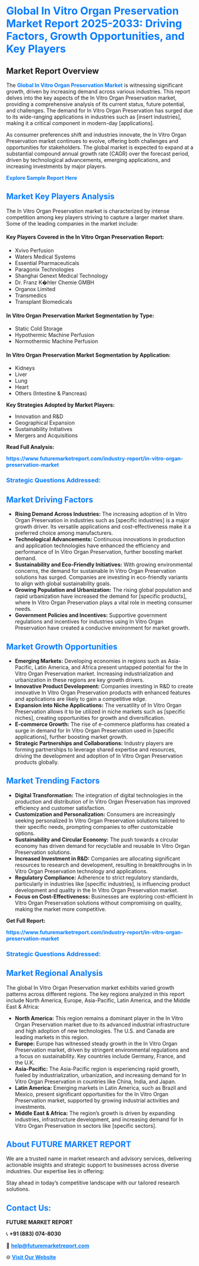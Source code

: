 <h1 style="color: #007BFF;">Global In Vitro Organ Preservation Market Report 2025-2033: Driving Factors, Growth Opportunities, and Key Players</h1>

<section id="overview">
<h2>Market Report Overview</h2>
<p>The <a href="https://www.futuremarketreport.com/industry-report/in-vitro-organ-preservation-market" style="color: #007BFF; text-decoration: none;"><strong>Global In Vitro Organ Preservation Market</strong></a> is witnessing significant growth, driven by increasing demand across various industries. This report delves into the key aspects of the In Vitro Organ Preservation market, providing a comprehensive analysis of its current status, future potential, and challenges. The demand for In Vitro Organ Preservation has surged due to its wide-ranging applications in industries such as [insert industries], making it a critical component in modern-day [applications].</p>
<p>As consumer preferences shift and industries innovate, the In Vitro Organ Preservation market continues to evolve, offering both challenges and opportunities for stakeholders. The global market is expected to expand at a substantial compound annual growth rate (CAGR) over the forecast period, driven by technological advancements, emerging applications, and increasing investments by major players.</p>
</section>

<section id="overview">
<p><a href="https://www.futuremarketreport.com/request-sample/reportId=78695" style="color: #007BFF; text-decoration: none;"><strong>Explore Sample Report Here</strong></a></p>
</section>

<section id="key-players">
<h2 style="color: #007BFF;">Market Key Players Analysis</h2>
<p>The In Vitro Organ Preservation market is characterized by intense competition among key players striving to capture a larger market share. Some of the leading companies in the market include:</p>
<h4>Key Players Covered in the In Vitro Organ Preservation Report:</h4>
<ul><li>Xvivo Perfusion</li><li>Waters Medical Systems</li><li>Essential Pharmaceuticals</li><li>Paragonix Technologies</li><li>Shanghai Genext Medical Technology</li><li>Dr. Franz K�hler Chemie GMBH</li><li>Organox Limited</li><li>Transmedics</li><li>Transplant Biomedicals</li></ul>
<h4>In Vitro Organ Preservation Market Segmentation by Type:</h4>
<ul><li>Static Cold Storage</li><li>Hypothermic Machine Perfusion</li><li>Normothermic Machine Perfusion</li></ul>

<h4>In Vitro Organ Preservation Market Segmentation by Application:</h4>
<ul><li>Kidneys</li><li>Liver</li><li>Lung</li><li>Heart</li><li>Others (Intestine &amp; Pancreas)</li></ul>
<p><strong>Key Strategies Adopted by Market Players:</strong></p>
<ul>
<li>Innovation and R&D</li>
<li>Geographical Expansion</li>
<li>Sustainability Initiatives</li>
<li>Mergers and Acquisitions</li>
</ul>
</section>

<section>
<p><strong>Read Full Analysis: </strong></p><a href="https://www.futuremarketreport.com/industry-report/in-vitro-organ-preservation-market" style="color: #007BFF; text-decoration: none;"><strong>https://www.futuremarketreport.com/industry-report/in-vitro-organ-preservation-market</strong></a>
<h3 style="color: #007BFF;">Strategic Questions Addressed:</h3>
</section>

<section id="driving-factors">
<h2 style="color: #007BFF;">Market Driving Factors</h2>
<ul>
<li><strong>Rising Demand Across Industries:</strong> The increasing adoption of In Vitro Organ Preservation in industries such as [specific industries] is a major growth driver. Its versatile applications and cost-effectiveness make it a preferred choice among manufacturers.</li>
<li><strong>Technological Advancements:</strong> Continuous innovations in production and application technologies have enhanced the efficiency and performance of In Vitro Organ Preservation, further boosting market demand.</li>
<li><strong>Sustainability and Eco-Friendly Initiatives:</strong> With growing environmental concerns, the demand for sustainable In Vitro Organ Preservation solutions has surged. Companies are investing in eco-friendly variants to align with global sustainability goals.</li>
<li><strong>Growing Population and Urbanization:</strong> The rising global population and rapid urbanization have increased the demand for [specific products], where In Vitro Organ Preservation plays a vital role in meeting consumer needs.</li>
<li><strong>Government Policies and Incentives:</strong> Supportive government regulations and incentives for industries using In Vitro Organ Preservation have created a conducive environment for market growth.</li>
</ul>
</section>

<section id="growth-opportunities">
<h2 style="color: #007BFF;">Market Growth Opportunities</h2>
<ul>
<li><strong>Emerging Markets:</strong> Developing economies in regions such as Asia-Pacific, Latin America, and Africa present untapped potential for the In Vitro Organ Preservation market. Increasing industrialization and urbanization in these regions are key growth drivers.</li>
<li><strong>Innovative Product Development:</strong> Companies investing in R&D to create innovative In Vitro Organ Preservation products with enhanced features and applications are likely to gain a competitive edge.</li>
<li><strong>Expansion into Niche Applications:</strong> The versatility of In Vitro Organ Preservation allows it to be utilized in niche markets such as [specific niches], creating opportunities for growth and diversification.</li>
<li><strong>E-commerce Growth:</strong> The rise of e-commerce platforms has created a surge in demand for In Vitro Organ Preservation used in [specific applications], further boosting market growth.</li>
<li><strong>Strategic Partnerships and Collaborations:</strong> Industry players are forming partnerships to leverage shared expertise and resources, driving the development and adoption of In Vitro Organ Preservation products globally.</li>
</ul>
</section>

<section id="trending-factors">
<h2 style="color: #007BFF;">Market Trending Factors</h2>
<ul>
<li><strong>Digital Transformation:</strong> The integration of digital technologies in the production and distribution of In Vitro Organ Preservation has improved efficiency and customer satisfaction.</li>
<li><strong>Customization and Personalization:</strong> Consumers are increasingly seeking personalized In Vitro Organ Preservation solutions tailored to their specific needs, prompting companies to offer customizable options.</li>
<li><strong>Sustainability and Circular Economy:</strong> The push towards a circular economy has driven demand for recyclable and reusable In Vitro Organ Preservation solutions.</li>
<li><strong>Increased Investment in R&D:</strong> Companies are allocating significant resources to research and development, resulting in breakthroughs in In Vitro Organ Preservation technology and applications.</li>
<li><strong>Regulatory Compliance:</strong> Adherence to strict regulatory standards, particularly in industries like [specific industries], is influencing product development and quality in the In Vitro Organ Preservation market.</li>
<li><strong>Focus on Cost-Effectiveness:</strong> Businesses are exploring cost-efficient In Vitro Organ Preservation solutions without compromising on quality, making the market more competitive.</li>
</ul>
</section>

<section>
<p><strong>Get Full Report: </strong></p><a href="https://www.futuremarketreport.com/industry-report/in-vitro-organ-preservation-market" style="color: #007BFF; text-decoration: none;"><strong>https://www.futuremarketreport.com/industry-report/in-vitro-organ-preservation-market</strong></a>
<h3 style="color: #007BFF;">Strategic Questions Addressed:</h3>
</section>


<section id="regional-analysis">
<h2 style="color: #007BFF;">Market Regional Analysis</h2>
<p>The global In Vitro Organ Preservation market exhibits varied growth patterns across different regions. The key regions analyzed in this report include North America, Europe, Asia-Pacific, Latin America, and the Middle East & Africa:</p>
<ul>
<li><strong>North America:</strong> This region remains a dominant player in the In Vitro Organ Preservation market due to its advanced industrial infrastructure and high adoption of new technologies. The U.S. and Canada are leading markets in this region.</li>
<li><strong>Europe:</strong> Europe has witnessed steady growth in the In Vitro Organ Preservation market, driven by stringent environmental regulations and a focus on sustainability. Key countries include Germany, France, and the U.K.</li>
<li><strong>Asia-Pacific:</strong> The Asia-Pacific region is experiencing rapid growth, fueled by industrialization, urbanization, and increasing demand for In Vitro Organ Preservation in countries like China, India, and Japan.</li>
<li><strong>Latin America:</strong> Emerging markets in Latin America, such as Brazil and Mexico, present significant opportunities for the In Vitro Organ Preservation market, supported by growing industrial activities and investments.</li>
<li><strong>Middle East & Africa:</strong> The region’s growth is driven by expanding industries, infrastructure development, and increasing demand for In Vitro Organ Preservation in sectors like [specific sectors].</li>
</ul>
</section>

<footer>
<h2 style="color: #007BFF;">About FUTURE MARKET REPORT</h2>
<p>We are a trusted name in market research and advisory services, delivering actionable insights and strategic support to businesses across diverse industries. Our expertise lies in offering:</p>

<p>Stay ahead in today’s competitive landscape with our tailored research solutions.</p>

<h2 style="color: #007BFF;">Contact Us:</h2>
<p><strong>FUTURE MARKET REPORT</strong></p>
<p>📞 <strong>+91 (883) 074-8030</strong></p>
<p>📧 <strong><a href="mailto:help@futuremarketreport.com" style="color: #007BFF;">help@futuremarketreport.com</a></strong></p>
<p>🌐 <strong><a href="https://www.futuremarketreport.com/" style="color: #007BFF;">Visit Our Website</a></strong></p>
</footer>